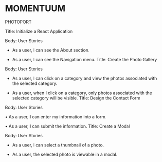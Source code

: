 # MOMENTUUM
PHOTOPORT


Title: Initialize a React Application

Body: User Stories

* As a user, I can see the About section.

* As a user, I can see the Navigation menu.
Title: Create the Photo Gallery

Body: User Stories

* As a user, I can click on a category and view the photos associated with the selected category.

* As a user, when I click on a category, only photos associated with the selected category will be visible.
Title: Design the Contact Form

Body: User Stories

• As a user, I can enter my information into a form.

• As a user, I can submit the information.
Title: Create a Modal

Body: User Stories

* As a user, I can select a thumbnail of a photo.

* As a user, the selected photo is viewable in a modal.
